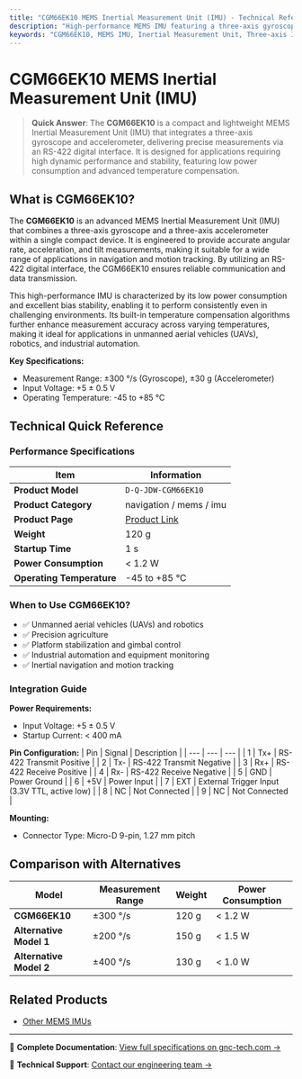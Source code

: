 ```yaml
---
title: "CGM66EK10 MEMS Inertial Measurement Unit (IMU) - Technical Reference"
description: "High-performance MEMS IMU featuring a three-axis gyroscope and accelerometer, ideal for various applications."
keywords: "CGM66EK10, MEMS IMU, Inertial Measurement Unit, Three-axis IMU"
---
```


# CGM66EK10 MEMS Inertial Measurement Unit (IMU)

> **Quick Answer**: The **CGM66EK10** is a compact and lightweight MEMS Inertial Measurement Unit (IMU) that integrates a three-axis gyroscope and accelerometer, delivering precise measurements via an RS-422 digital interface. It is designed for applications requiring high dynamic performance and stability, featuring low power consumption and advanced temperature compensation.

## What is CGM66EK10?

The **CGM66EK10** is an advanced MEMS Inertial Measurement Unit (IMU) that combines a three-axis gyroscope and a three-axis accelerometer within a single compact device. It is engineered to provide accurate angular rate, acceleration, and tilt measurements, making it suitable for a wide range of applications in navigation and motion tracking. By utilizing an RS-422 digital interface, the CGM66EK10 ensures reliable communication and data transmission.

This high-performance IMU is characterized by its low power consumption and excellent bias stability, enabling it to perform consistently even in challenging environments. Its built-in temperature compensation algorithms further enhance measurement accuracy across varying temperatures, making it ideal for applications in unmanned aerial vehicles (UAVs), robotics, and industrial automation.

**Key Specifications:**
- Measurement Range: ±300 °/s (Gyroscope), ±30 g (Accelerometer)
- Input Voltage: +5 ± 0.5 V
- Operating Temperature: -45 to +85 °C

## Technical Quick Reference

### Performance Specifications
| Item | Information |
|------|------|
| **Product Model** | `D-Q-JDW-CGM66EK10` |
| **Product Category** | navigation / mems / imu |
| **Product Page** | [Product Link](https://www.gnc-tech.com/products/mems-imu-3-axis-cgm66ek10/) |
| **Weight** | 120 g |
| **Startup Time** | 1 s |
| **Power Consumption** | < 1.2 W |
| **Operating Temperature** | -45 to +85 °C |

### When to Use CGM66EK10?
- ✅ Unmanned aerial vehicles (UAVs) and robotics
- ✅ Precision agriculture
- ✅ Platform stabilization and gimbal control
- ✅ Industrial automation and equipment monitoring
- ✅ Inertial navigation and motion tracking

### Integration Guide
**Power Requirements:**
- Input Voltage: +5 ± 0.5 V
- Startup Current: < 400 mA

**Pin Configuration:**
| Pin | Signal | Description |
| --- | --- | --- |
| 1 | Tx+ | RS-422 Transmit Positive |
| 2 | Tx- | RS-422 Transmit Negative |
| 3 | Rx+ | RS-422 Receive Positive |
| 4 | Rx- | RS-422 Receive Negative |
| 5 | GND | Power Ground |
| 6 | +5V | Power Input |
| 7 | EXT | External Trigger Input (3.3V TTL, active low) |
| 8 | NC | Not Connected |
| 9 | NC | Not Connected |

**Mounting:**
- Connector Type: Micro-D 9-pin, 1.27 mm pitch

## Comparison with Alternatives
| Model | Measurement Range | Weight | Power Consumption |
|-------|------------------|--------|-------------------|
| **CGM66EK10** | ±300 °/s | 120 g | < 1.2 W |
| **Alternative Model 1** | ±200 °/s | 150 g | < 1.5 W |
| **Alternative Model 2** | ±400 °/s | 130 g | < 1.0 W |

## Related Products
- [Other MEMS IMUs](https://www.gnc-tech.com/products/mems-imu)

---

📘 **Complete Documentation**: [View full specifications on gnc-tech.com →](https://www.gnc-tech.com/products/mems-imu-3-axis-cgm66ek10)

💬 **Technical Support**: [Contact our engineering team →](https://www.gnc-tech.com/contact)